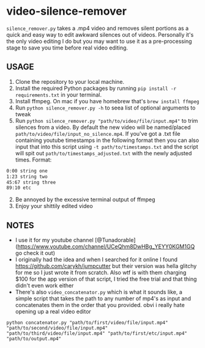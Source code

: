 # video-silence-remover

`silence_remover.py` takes a .mp4 video and removes silent portions as a quick and easy way to edit awkward silences out of videos. Personally it's the only video editing I do but you may want to use it as a pre-processing stage to save you time before real video editing.

## USAGE

1. Clone the repository to your local machine.
2. Install the required Python packages by running `pip install -r requirements.txt` in your terminal.
3. Install ffmpeg. On mac if you have homebrew that's `brew install ffmpeg`
3. Run `python silence_remover.py -h` to seea  list of optional arguments to tweak
4. Run `python silence_remover.py "path/to/video/file/input.mp4"` to trim silences from a video. By default the new video will be named/placed `path/to/video/file/input_no_silence.mp4`. If you've got a .txt file containing youtube timestamps in the following format then you can also input that into this script using `-t path/to/timestamps.txt` and the script will spit out `path/to/timestamps_adjusted.txt` with the newly adjusted times. Format:
```txt
0:00 string one
1:23 string two
45:67 string three
89:10 etc
```
2. Be annoyed by the excessive terminal output of ffmpeg
3. Enjoy your shittily edited video 

 ## NOTES
- I use it for my youtube channel [@Tunadorable](https://www.youtube.com/channel/UCeQhm8DwHBg_YEYY0KGM1GQ go check it out)
- I originally had the idea and when I searched for it online I found https://github.com/carykh/jumpcutter but their version was hella glitchy for me so I just wrote it from scratch. Also wtf is with them charging $100 for the app version of that script, I tried the free trial and that thing didn't even work either
- There's also `video_concatenator.py` which is what it sounds like, a simple script that takes the path to any number of mp4's as input and concatenates them in the order that you provided. obvi i really hate opening up a real video editor
```
python concatenator.py "path/to/first/video/file/input.mp4" "path/to/second/video/file/input.mp4" "path/to/third/video/file/input.mp4" "path/to/first/etc/input.mp4" "path/to/output.mp4"
```